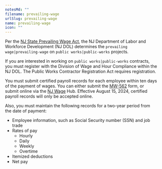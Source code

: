 ```yaml
---
notesMd: ""
filename: prevailing-wage
urlSlug: prevailing-wage
name: prevailing-wage
icon: ""
---
```


Per the [NJ State Prevailing Wage Act](https://www.nj.gov/labor/wageandhour/tools-resources/laws/prevailingwageact.shtml), the NJ Department of Labor and Workforce Development (NJ DOL) determines the `prevailing wage|prevailing-wage` on `public works|public-works` projects.

If you are interested in working on `public works|public-works` contracts, you must register with the Division of Wage and Hour Compliance within the NJ DOL. The Public Works Contractor Registration Act requires registration.



You must submit certified payroll records for each employee within ten days of the payment of wages. You can either submit the [MW-562](https://www.nj.gov/labor/wageandhour/assets/PDFs/wagehub/MW-562%20(6-23)%20PayrollCert-PublicWorks.pdf) form, or submit online via the [NJ Wage](https://njwages.nj.gov/) Hub. Effective August 15, 2024, certified payroll records will only be accepted online.



Also, you must maintain the following records for a two-year period from the date of payment:



* Employee information, such as Social Security number (SSN) and job trade
* Rates of pay
  * Hourly
  * Daily
  * Weekly
  * Overtime
* Itemized deductions
* Net pay
